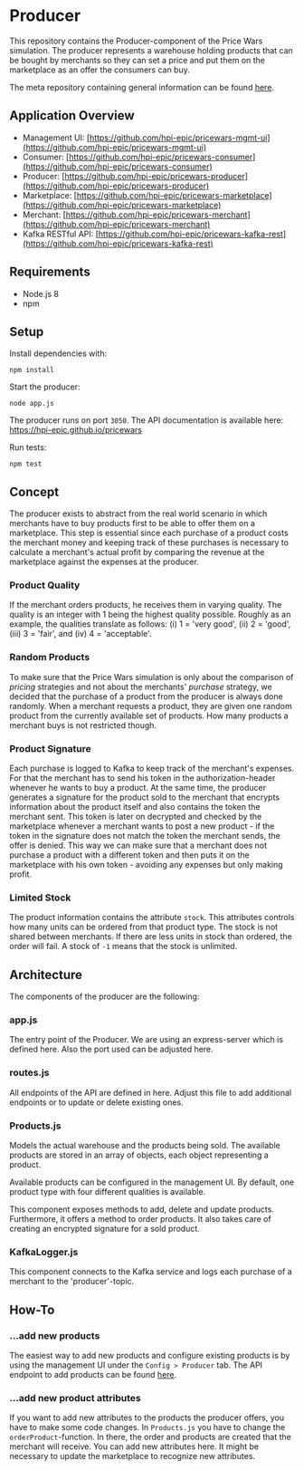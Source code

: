 # Producer

This repository contains the Producer-component of the Price Wars simulation. The producer represents a warehouse holding products that can be bought by merchants so they can set a price and put them on the marketplace as an offer the consumers can buy.

The meta repository containing general information can be found [here](https://github.com/hpi-epic/masterproject-pricewars).

## Application Overview
* Management UI: [https://github.com/hpi-epic/pricewars-mgmt-ui](https://github.com/hpi-epic/pricewars-mgmt-ui)
* Consumer: [https://github.com/hpi-epic/pricewars-consumer](https://github.com/hpi-epic/pricewars-consumer)
* Producer: [https://github.com/hpi-epic/pricewars-producer](https://github.com/hpi-epic/pricewars-producer)
* Marketplace: [https://github.com/hpi-epic/pricewars-marketplace](https://github.com/hpi-epic/pricewars-marketplace)
* Merchant: [https://github.com/hpi-epic/pricewars-merchant](https://github.com/hpi-epic/pricewars-merchant)
* Kafka RESTful API: [https://github.com/hpi-epic/pricewars-kafka-rest](https://github.com/hpi-epic/pricewars-kafka-rest)

## Requirements
* Node.js 8
* npm

## Setup
Install dependencies with:

```npm install```
 
Start the producer:
 
```node app.js```

The producer runs on port `3050`. The API documentation is available here: https://hpi-epic.github.io/pricewars

Run tests:

```npm test```

## Concept
The producer exists to abstract from the real world scenario in which merchants have to buy products first to be able to offer them on a marketplace. This step is essential since each purchase of a product costs the merchant money and keeping track of these purchases is necessary to calculate a merchant's actual profit by comparing the revenue at the marketplace against the expenses at the producer.

### Product Quality
If the merchant orders products, he receives them in varying quality.
The quality is an integer with 1 being the highest quality possible.
Roughly as an example, the qualities translate as follows: (i) 1 = 'very good', (ii) 2 = 'good', (iii) 3 = 'fair', and (iv) 4 = 'acceptable'.

### Random Products
To make sure that the Price Wars simulation is only about the comparison of *pricing* strategies and not about the merchants' *purchase* strategy, we decided that the purchase of a product from the producer is always done randomly. When a merchant requests a product, they are given one random product from the currently available set of products. How many products a merchant buys is not restricted though. 

### Product Signature
Each purchase is logged to Kafka to keep track of the merchant's expenses. For that the merchant has to send his token in the authorization-header whenever he wants to buy a product. At the same time, the producer generates a signature for the product sold to the merchant that encrypts information about the product itself and also contains the token the merchant sent. This token is later on decrypted and checked by the marketplace whenever a merchant wants to post a new product - if the token in the signature does not match the token the merchant sends, the offer is denied. This way we can make sure that a merchant does not purchase a product with a different token and then puts it on the marketplace with his own token - avoiding any expenses but only making profit. 

### Limited Stock
The product information contains the attribute `stock`.
This attributes controls how many units can be ordered from that product type.
The stock is not shared between merchants.
If there are less units in stock than ordered, the order will fail.
A stock of `-1` means that the stock is unlimited.

## Architecture
The components of the producer are the following:
### app.js 
The entry point of the Producer. We are using an express-server which is defined here. Also the port used can be adjusted here. 

### routes.js
All endpoints of the API are defined in here. Adjust this file to add additional endpoints or to update or delete existing ones.

### Products.js 
Models the actual warehouse and the products being sold. The available products are stored in an array of objects, each object representing a product. 

Available products can be configured in the management UI.
By default, one product type with four different qualities is available. 

This component exposes methods to add, delete and update products. Furthermore, it offers a method to order products.
It also takes care of creating an encrypted signature for a sold product. 

### KafkaLogger.js
This component connects to the Kafka service and logs each purchase of a merchant to the 'producer'-topic.

## How-To

### ...add new products
The easiest way to add new products and configure existing products is by using the management UI under the `Config > Producer` tab.
The API endpoint to add products can be found [here](https://hpi-epic.github.io/pricewars).

### ...add new product attributes
If you want to add new attributes to the products the producer offers, you have to make some code changes.
In `Products.js` you have to change the `orderProduct`-function.
In there, the order and products are created that the merchant will receive.
You can add new attributes here.
It might be necessary to update the marketplace to recognize new attributes.